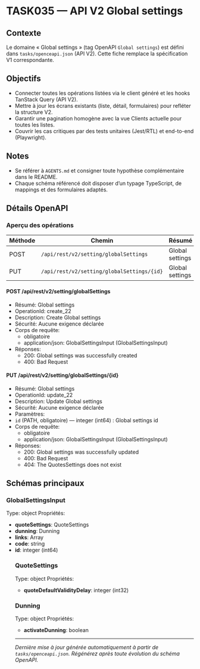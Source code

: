 # TASK035 — API V2 Global settings

## Contexte
Le domaine « Global settings » (tag OpenAPI `Global settings`) est défini dans `tasks/openceapi.json` (API V2). Cette fiche remplace la spécification V1 correspondante.

## Objectifs
- Connecter toutes les opérations listées via le client généré et les hooks TanStack Query (API V2).
- Mettre à jour les écrans existants (liste, détail, formulaires) pour refléter la structure V2.
- Garantir une pagination homogène avec la vue Clients actuelle pour toutes les listes.
- Couvrir les cas critiques par des tests unitaires (Jest/RTL) et end-to-end (Playwright).

## Notes
- Se référer à `AGENTS.md` et consigner toute hypothèse complémentaire dans le README.
- Chaque schéma référencé doit disposer d’un typage TypeScript, de mappings et des formulaires adaptés.

## Détails OpenAPI

### Aperçu des opérations

| Méthode | Chemin | Résumé | OperationId |
| --- | --- | --- | --- |
| POST | `/api/rest/v2/setting/globalSettings` | Global settings | create_22 |
| PUT | `/api/rest/v2/setting/globalSettings/{id}` | Global settings | update_22 |

#### POST /api/rest/v2/setting/globalSettings

- Résumé: Global settings
- OperationId: create_22
- Description: Create Global settings
- Sécurité: Aucune exigence déclarée
- Corps de requête:
  - obligatoire
  - application/json: GlobalSettingsInput (GlobalSettingsInput)
- Réponses:
  - 200: Global settings was successfully created
  - 400: Bad Request

#### PUT /api/rest/v2/setting/globalSettings/{id}

- Résumé: Global settings
- OperationId: update_22
- Description: Update Global settings
- Sécurité: Aucune exigence déclarée
- Paramètres:
- `id` (PATH, obligatoire) — integer (int64) : Global settings id
- Corps de requête:
  - obligatoire
  - application/json: GlobalSettingsInput (GlobalSettingsInput)
- Réponses:
  - 200: Global settings was successfully updated
  - 400: Bad Request
  - 404: The QuotesSettings does not exist

## Schémas principaux

### GlobalSettingsInput
Type: object
Propriétés:
- **quoteSettings**: QuoteSettings
- **dunning**: Dunning
- **links**: Array<object>
- **code**: string
- **id**: integer (int64)

### QuoteSettings
Type: object
Propriétés:
- **quoteDefaultValidityDelay**: integer (int32)

### Dunning
Type: object
Propriétés:
- **activateDunning**: boolean

---

_Dernière mise à jour générée automatiquement à partir de `tasks/openceapi.json`. Régénérez après toute évolution du schéma OpenAPI._
